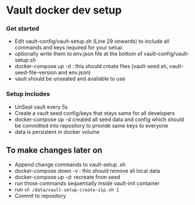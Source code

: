 # Vault docker dev setup

### Get started 
- Edit vault-config/vault-setup.sh (Line 29 onwards) to include all commands and keys required for your setup 
- optionally write them to env.json file at the bottom of vault-config/vault-setup.sh 
- docker-compose up -d : this should create files (vault-seed.sh, vault-seed-file-version and env.json)
- vault should be unsealed and available to use

### Setup includes
- UnSeal vault every 5s
- Create a vault seed config/keys that stays same for all developers 
- docker-compose up -d created all seed data and config which should be committed into repository to provide same keys to everyone
- data is persistent in docker volume

## To make changes later on
- Append change commands to vault-setup .sh
- docker-compose down -v : this should remove all local data
- docker-compose up -d: recreate from seed 
- run those commands sequentially inside vault-init container
- run `sh /data/vault-setup-create-zip.sh 1` 
- Commit to repository
